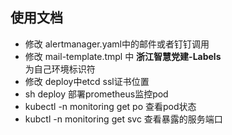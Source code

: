 ## 使用文档
- 修改 alertmanager.yaml中的邮件或者钉钉调用
- 修改 mail-template.tmpl 中     <strong>浙江智慧党建-Labels</strong><br />  为自己环境标识符
- 修改 deploy中etcd ssl证书位置
- sh deploy  部署prometheus监控pod 
- kubectl -n monitoring get po  查看pod状态
- kubctl -n monitoring  get svc  查看暴露的服务端口